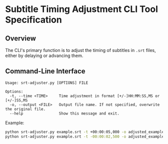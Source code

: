 # Subtitle Timing Adjustment CLI Tool Specification

## Overview
The CLI's primary function is to adjust the timing of subtitles in `.srt` files, either by delaying or advancing them.

## Command-Line Interface

```plaintext
Usage: srt-adjuster.py [OPTIONS] FILE

Options:
  -t, --time <TIME>     Time adjustment in format [+/-]HH:MM:SS,MS or [+/-]SS,MS
  -o, --output <FILE>   Output file name. If not specified, overwrite the original file.
  --help                Show this message and exit.
```

Example:

```bash
python srt-adjuster.py example.srt -t +00:00:05,000 -o adjusted_example.srt
python srt-adjuster.py example.srt -t -00:00:02,500 -o adjusted_example.srt
```